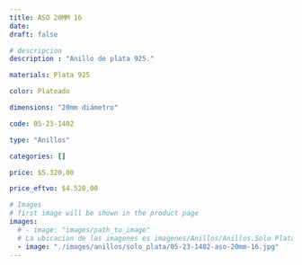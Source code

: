 ```yaml
---
title: ASO 20MM 16
date: 
draft: false

# descripcion
description : "Anillo de plata 925."

materials: Plata 925

color: Plateado

dimensions: "20mm diámetro"

code: 05-23-1402

type: "Anillos"

categories: []

price: $5.320,00

price_eftvo: $4.520,00

# Images
# first image will be shown in the product page
images:
  # - image: "images/path_to_image"
  # La ubicacion de las imagenes es imagenes/Anillos/Anillos.Solo Plata/05-23-1402-aso-20mm-16
  - image: "./images/anillos/solo_plata/05-23-1402-aso-20mm-16.jpg"
---
```

